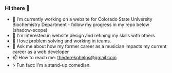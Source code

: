 ### Hi there 👋

- 🌱 I’m currently working on a website for Colorado State University Biochemistry Department - follow my progress in my repo below (shadow-scope)
- 👀 I'm interested in website design and refining my skills with others
- 👀 I love problem solving and working in teams.
- 💬 Ask me about how my former career as a musician impacts my current career as a web developer
- 📫 How to reach me: thederekphelps@gmail.com
- ⚡ Fun fact: I'm a stand-up comedian.


